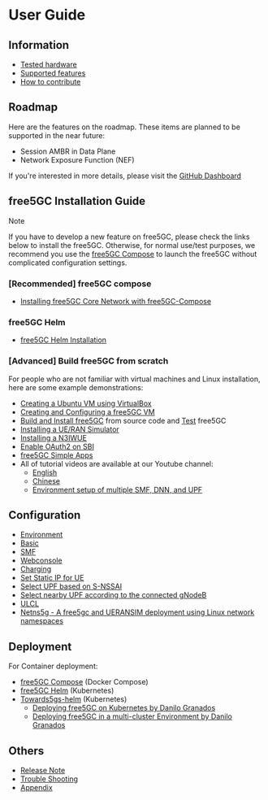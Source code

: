 <!-- Google tag (gtag.js) --> <script async src="https://www.googletagmanager.com/gtag/js?id=G-JETJ7TJ805"></script> <script> window.dataLayer = window.dataLayer || []; function gtag(){dataLayer.push(arguments);} gtag('js', new Date()); gtag('config', 'G-JETJ7TJ805'); </script>

# User Guide

## Information

- [Tested hardware](./hardware.md)
- [Supported features](./features.md)
- [How to contribute](./contribute.md)

## Roadmap

Here are the features on the roadmap. These items are planned to be supported in the near future:

* Session AMBR in Data Plane
* Network Exposure Function (NEF)

If you're interested in more details, please visit the [GitHub Dashboard](https://github.com/users/ianchen0119/projects/4/views/5)

## free5GC Installation Guide

>[!NOTE]
> If you have to develop a new feature on free5GC, please check the links below to install the free5GC.
> Otherwise, for normal use/test purposes, we recommend you use the [free5GC Compose](https://github.com/free5gc/free5gc-compose) to launch the free5GC without complicated configuration settings.

### [Recommended] free5GC compose
- [Installing free5GC Core Network with free5GC-Compose](./0-compose.md)

### free5GC Helm
- [free5GC Helm Installation](./7-free5gc-helm.md)

### [Advanced] Build free5GC from scratch

For people who are not familiar with virtual machines and Linux installation, here are some example demonstrations:

- [Creating a Ubuntu VM using VirtualBox](./1-vm-en.md)
- [Creating and Configuring a free5GC VM](./2-config-vm-en.md)
- [Build and Install free5GC](./3-install-free5gc.md) from source code and [Test](./4-test-free5gc.md) free5GC
- [Installing a UE/RAN Simulator](./5-install-ueransim.md)
- [Installing a N3IWUE](./n3iwue-installation.md)
- [Enable OAuth2 on SBI](./OAuth2/oauth2_enable.md)
- [free5GC Simple Apps](./6-simple-app.md)
- All of tutorial videos are available at our Youtube channel:
    - [English](https://www.youtube.com/watch?v=R-9vH_6VJ2Q&list=PLeDUIabcS2_rQd3yVJrBAYb-MbcqNgjC9)
    - [Chinese](https://www.youtube.com/watch?v=lD5iYvCB4CQ&list=PLeDUIabcS2_pdhCN3sz5gFdT-mTukyX-v)
    - [Environment setup of multiple SMF, DNN, and UPF](https://www.youtube.com/watch?v=AEMrjKRWarw)

## Configuration
- [Environment](./Environment.md)
- [Basic](./Configuration.md)
- [SMF](./SMF-Config.md)
- [Webconsole](./Webconsole/Create-Subscriber-via-webconsole.md)
- [Charging](./Charging/setting.md)
- [Set Static IP for UE](./Static-IP/set-static-ip.md)
- [Select UPF based on S-NSSAI](https://github.com/s5uishida/free5gc_ueransim_snssai_upf_sample_config)
- [Select nearby UPF according to the connected gNodeB](https://github.com/s5uishida/free5gc_ueransim_nearby_upf_sample_config)
- [ULCL](https://github.com/s5uishida/free5gc_ueransim_ulcl_sample_config)
- [Netns5g - A free5gc and UERANSIM deployment using Linux network namespaces](https://github.com/konradkar2/netns5g)

## Deployment

For Container deployment:

- [free5GC Compose](https://github.com/free5gc/free5gc-compose) (Docker Compose)
- [free5GC Helm](https://github.com/free5gc/free5gc-helm) (Kubernetes)
- [Towards5gs-helm](https://github.com/Orange-OpenSource/towards5gs-helm) (Kubernetes)
    - [Deploying free5GC on Kubernetes by Danilo Granados](https://www.linkedin.com/feed/update/urn:li:activity:7150871881020002305?utm_source=share&utm_medium=member_desktop)
    - [Deploying free5GC in a multi-cluster Environment by Danilo Granados](https://www.linkedin.com/feed/update/urn:li:activity:7159899595810992128?utm_source=share&utm_medium=member_desktop)

## Others
- [Release Note](https://github.com/free5gc/free5gc/releases)
- [Trouble Shooting](./Trouble_Shooting.md)
- [Appendix](./Appendix.md)
